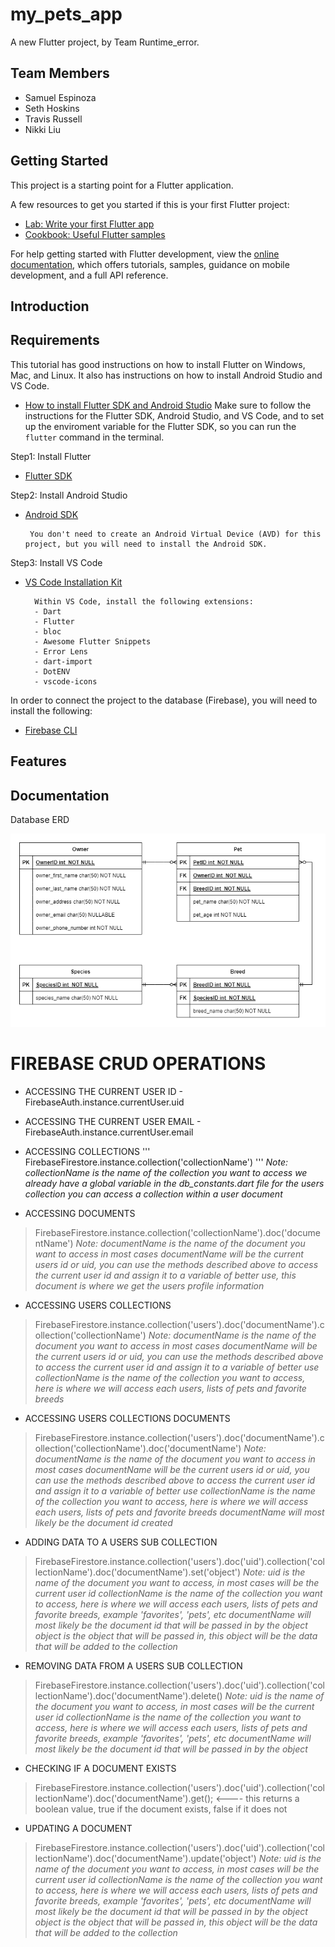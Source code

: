 # my_pets_app

A new Flutter project, by Team Runtime_error.

## Team Members
- Samuel Espinoza
- Seth Hoskins
- Travis Russell
- Nikki Liu

## Getting Started

This project is a starting point for a Flutter application.

A few resources to get you started if this is your first Flutter project:

- [Lab: Write your first Flutter app](https://docs.flutter.dev/get-started/codelab)
- [Cookbook: Useful Flutter samples](https://docs.flutter.dev/cookbook)

For help getting started with Flutter development, view the
[online documentation](https://docs.flutter.dev/), which offers tutorials,
samples, guidance on mobile development, and a full API reference.

## Introduction

## Requirements

This tutorial has good instructions on how to install Flutter on Windows, Mac, and Linux. It also has instructions on how to install Android Studio and VS Code.
- [How to install Flutter SDK and Android Studio](https://www.liquidweb.com/kb/how-to-install-and-configure-flutter-sdk-windows-10/)
Make sure to follow the instructions for the Flutter SDK, Android Studio, and VS Code, and to set up the enviroment variable for the Flutter SDK, so you can run the `flutter` command in the terminal.

Step1: Install Flutter
- [Flutter SDK](https://flutter.dev/docs/get-started/install)

Step2: Install Android Studio
- [Android SDK](https://developer.android.com/studio)

       You don't need to create an Android Virtual Device (AVD) for this project, but you will need to install the Android SDK.
        
Step3: Install VS Code
- [VS Code Installation Kit](https://code.visualstudio.com/download)

        Within VS Code, install the following extensions:
        - Dart
        - Flutter
        - bloc
        - Awesome Flutter Snippets
        - Error Lens
        - dart-import
        - DotENV
        - vscode-icons
       
In order to connect the project to the database (Firebase), you will need to install the following:
- [Firebase CLI](https://firebase.google.com/docs/cli)


## Features

## Documentation

Database ERD

![Database entity relationship diagram](documentation/ERD.png?raw=true "Database ERD")


# FIREBASE CRUD OPERATIONS

- ACCESSING THE CURRENT USER ID
        - FirebaseAuth.instance.currentUser.uid

- ACCESSING THE CURRENT USER EMAIL
        - FirebaseAuth.instance.currentUser.email

- ACCESSING COLLECTIONS
''' FirebaseFirestore.instance.collection('collectionName') ''' 
*Note: collectionName is the name of the collection you want to access*
*we already have a global variable in the db_constants.dart file for the users collection*
*you can access a collection within a user document*

- ACCESSING DOCUMENTS
> FirebaseFirestore.instance.collection('collectionName').doc('documentName')
*Note: documentName is the name of the document you want to access*
*in most cases documentName will be the current users id or uid, you can use the methods described above to access the current user id and assign it to a variable of better use, this document is where we get the users profile information*

- ACCESSING USERS COLLECTIONS
> FirebaseFirestore.instance.collection('users').doc('documentName').collection('collectionName')
*Note: documentName is the name of the document you want to access*
*in most cases documentName will be the current users id or uid, you can use the methods described above to access the current user id and assign it to a variable of better use*
*collectionName is the name of the collection you want to access, here is where we will access each users, lists of pets and favorite breeds*

- ACCESSING USERS COLLECTIONS DOCUMENTS
> FirebaseFirestore.instance.collection('users').doc('documentName').collection('collectionName').doc('documentName')
*Note: documentName is the name of the document you want to access*
*in most cases documentName will be the current users id or uid, you can use the methods described above to access the current user id and assign it to a variable of better use*
*collectionName is the name of the collection you want to access, here is where we will access each users, lists of pets and favorite breeds*
*documentName will most likely be the document id created*

- ADDING DATA TO A USERS SUB COLLECTION
> FirebaseFirestore.instance.collection('users').doc('uid').collection('collectionName').doc('documentName').set('object')
*Note: uid is the name of the document you want to access, in most cases will be the current user id*
*collectionName is the name of the collection you want to access, here is where we will access each users, lists of pets and favorite breeds, example 'favorites', 'pets', etc*
*documentName will most likely be the document id that will be passed in by the object*
*object is the object that will be passed in, this object will be the data that will be added to the collection*

- REMOVING DATA FROM A USERS SUB COLLECTION
> FirebaseFirestore.instance.collection('users').doc('uid').collection('collectionName').doc('documentName').delete()
*Note: uid is the name of the document you want to access, in most cases will be the current user id*
*collectionName is the name of the collection you want to access, here is where we will access each users, lists of pets and favorite breeds, example 'favorites', 'pets', etc*
*documentName will most likely be the document id that will be passed in by the object*

- CHECKING IF A DOCUMENT EXISTS
 >FirebaseFirestore.instance.collection('users').doc('uid').collection('collectionName').doc('documentName').get(); <---- this returns a boolean value, true if the document exists, false if it does not

- UPDATING A DOCUMENT 
 >FirebaseFirestore.instance.collection('users').doc('uid').collection('collectionName').doc('documentName').update('object')
*Note: uid is the name of the document you want to access, in most cases will be the current user id*
*collectionName is the name of the collection you want to access, here is where we will access each users, lists of pets and favorite breeds, example 'favorites', 'pets', etc*
*documentName will most likely be the document id that will be passed in by the object*
*object is the object that will be passed in, this object will be the data that will be added to the collection*